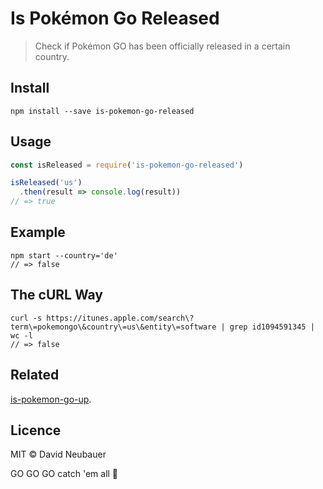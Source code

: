 # Is Pokémon Go Released

> Check if Pokémon GO has been officially released in a certain country.

## Install

```
npm install --save is-pokemon-go-released
```

## Usage

```js
const isReleased = require('is-pokemon-go-released')

isReleased('us')
  .then(result => console.log(result))
// => true
```

## Example

```
npm start --country='de'
// => false
```

## The cURL Way

```
curl -s https://itunes.apple.com/search\?term\=pokemongo\&country\=us\&entity\=software | grep id1094591345 | wc -l
// => false
```

## Related

[is-pokemon-go-up](https://github.com/sotojuan/is-pokemon-go-up/blob/master/readme.md).

## Licence
 
MIT © David Neubauer

GO GO GO catch 'em all 🏃
